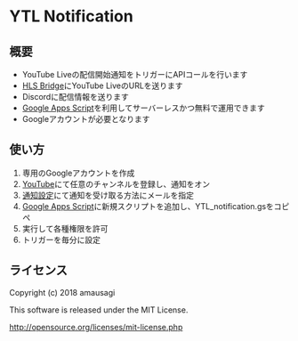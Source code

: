# YTL Notification
## 概要
- YouTube Liveの配信開始通知をトリガーにAPIコールを行います
- [HLS Bridge](https://github.com/yukimochi/VRC_HLS)にYouTube LiveのURLを送ります
- Discordに配信情報を送ります
- [Google Apps Script](https://script.google.com/home)を利用してサーバーレスかつ無料で運用できます
- Googleアカウントが必要となります

## 使い方
1. 専用のGoogleアカウントを作成
1. [YouTube](https://www.youtube.com/)にて任意のチャンネルを登録し、通知をオン
1. [通知設定](https://www.youtube.com/account_notifications)にて通知を受け取る方法にメールを指定
1. [Google Apps Script](https://script.google.com/home)に新規スクリプトを追加し、YTL_notification.gsをコピペ
1. 実行して各種権限を許可
1. トリガーを毎分に設定

## ライセンス
Copyright (c) 2018 amausagi

This software is released under the MIT License.

http://opensource.org/licenses/mit-license.php